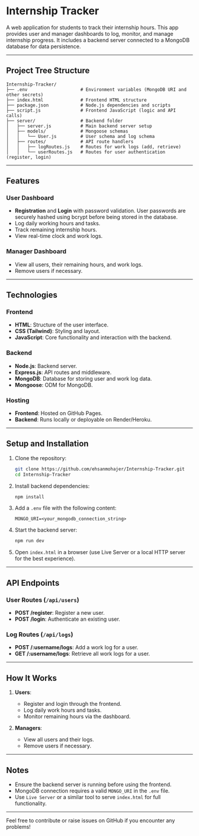 # Internship Tracker

A web application for students to track their internship hours. This app provides user and manager dashboards to log, monitor, and manage internship progress. It includes a backend server connected to a MongoDB database for data persistence.

---

## Project Tree Structure

```plaintext
Internship-Tracker/
├── .env                    # Environment variables (MongoDB URI and other secrets)
├── index.html              # Frontend HTML structure
├── package.json            # Node.js dependencies and scripts
├── script.js               # Frontend JavaScript (logic and API calls)
├── server/                 # Backend folder
│   ├── server.js           # Main backend server setup
│   ├── models/             # Mongoose schemas
│   │   └── User.js         # User schema and log schema
│   ├── routes/             # API route handlers
│   │   ├── logRoutes.js    # Routes for work logs (add, retrieve)
│   │   └── userRoutes.js   # Routes for user authentication (register, login)
```

---

## Features

### User Dashboard
- **Registration** and **Login** with password validation. User passwords are securely hashed using bcrypt before being stored in the database.
- Log daily working hours and tasks.
- Track remaining internship hours.
- View real-time clock and work logs.

### Manager Dashboard
- View all users, their remaining hours, and work logs.
- Remove users if necessary.

---

## Technologies

### Frontend
- **HTML**: Structure of the user interface.
- **CSS (Tailwind)**: Styling and layout.
- **JavaScript**: Core functionality and interaction with the backend.

### Backend
- **Node.js**: Backend server.
- **Express.js**: API routes and middleware.
- **MongoDB**: Database for storing user and work log data.
- **Mongoose**: ODM for MongoDB.

### Hosting
- **Frontend**: Hosted on GitHub Pages.
- **Backend**: Runs locally or deployable on Render/Heroku.

---

## Setup and Installation

1. Clone the repository:
   ```bash
   git clone https://github.com/ehsanmohajer/Internship-Tracker.git
   cd Internship-Tracker
   ```

2. Install backend dependencies:
   ```bash
   npm install
   ```

3. Add a `.env` file with the following content:
   ```plaintext
   MONGO_URI=<your_mongodb_connection_string>
   ```

4. Start the backend server:
   ```bash
   npm run dev
   ```

5. Open `index.html` in a browser (use Live Server or a local HTTP server for the best experience).

---

## API Endpoints

### User Routes (`/api/users`)
- **POST /register**: Register a new user.
- **POST /login**: Authenticate an existing user.

### Log Routes (`/api/logs`)
- **POST /:username/logs**: Add a work log for a user.
- **GET /:username/logs**: Retrieve all work logs for a user.

---

## How It Works
1. **Users**:
   - Register and login through the frontend.
   - Log daily work hours and tasks.
   - Monitor remaining hours via the dashboard.

2. **Managers**:
   - View all users and their logs.
   - Remove users if necessary.

---

## Notes
- Ensure the backend server is running before using the frontend.
- MongoDB connection requires a valid `MONGO_URI` in the `.env` file.
- Use `Live Server` or a similar tool to serve `index.html` for full functionality.

---

Feel free to contribute or raise issues on GitHub if you encounter any problems!
